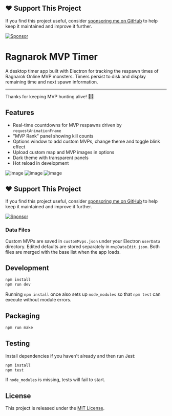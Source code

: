## ❤️ Support This Project

If you find this project useful, consider [sponsoring me on GitHub](https://github.com/sponsors/cinprens) to help keep it maintained and improve it further.

[![Sponsor](https://img.shields.io/badge/Sponsor-❤️-red)](https://github.com/sponsors/cinprens)



# Ragnarok MVP Timer

A desktop timer app built with Electron for tracking the respawn times of Ragnarok Online MVP monsters. Timers persist to disk and display remaining time and next spawn information.

---


Thanks for keeping MVP hunting alive! 🏹🐺


## Features
- Real-time countdowns for MVP respawns
  driven by `requestAnimationFrame`
- "MVP Rank" panel showing kill counts
- Options window to add custom MVPs, change theme and toggle blink effect
- Upload custom map and MVP images in options
- Dark theme with transparent panels
- Hot reload in development


![image](https://github.com/user-attachments/assets/49f9c9c9-0aab-41cc-a7ea-2399e8f3843a)
![image](https://github.com/user-attachments/assets/135c8dc4-0b81-4b0a-8c8a-a677498b8a82)
![image](https://github.com/user-attachments/assets/0aefb0d5-8f5b-4810-ada9-0827c41aefdd)





## ❤️ Support This Project

If you find this project useful, consider [sponsoring me on GitHub](https://github.com/sponsors/cinprens) to help keep it maintained and improve it further.

[![Sponsor](https://img.shields.io/badge/Sponsor-❤️-red)](https://github.com/sponsors/cinprens)



### Data Files
Custom MVPs are saved in `customMvps.json` under your Electron `userData`
directory. Edited defaults are stored separately in `mvpDataEdit.json`. Both
files are merged with the base list when the app loads.

## Development
```bash
npm install
npm run dev
```
Running `npm install` once also sets up `node_modules` so that
`npm test` can execute without module errors.

## Packaging
```bash
npm run make
```

## Testing
Install dependencies if you haven't already and then run Jest:

```bash
npm install
npm test
```
If `node_modules` is missing, tests will fail to start.

## License
This project is released under the [MIT License](LICENSE).

